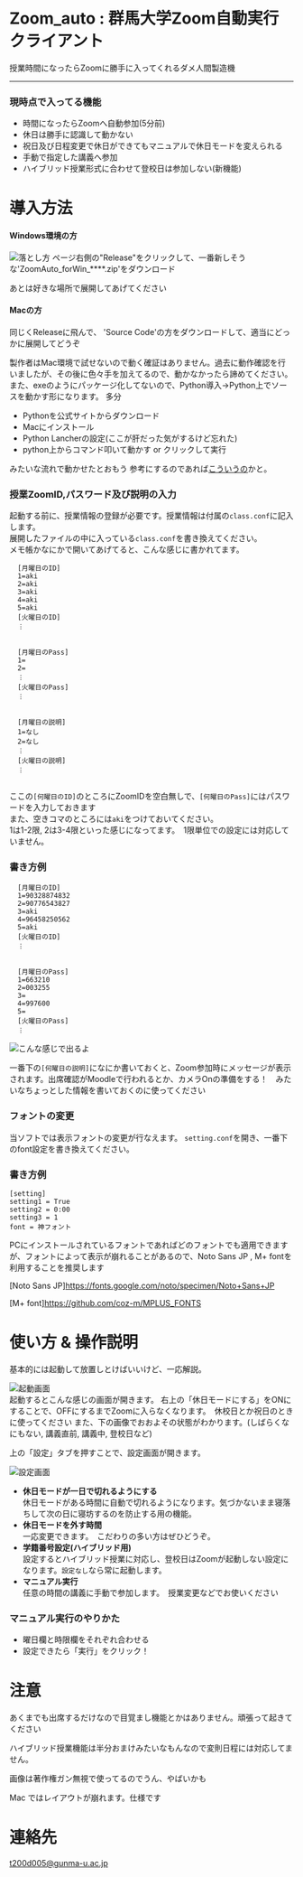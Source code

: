 # Zoom_auto : 群馬大学Zoom自動実行クライアント
授業時間になったらZoomに勝手に入ってくれるダメ人間製造機

___

### 現時点で入ってる機能
* 時間になったらZoomへ自動参加(5分前)
* 休日は勝手に認識して動かない
* 祝日及び日程変更で休日ができてもマニュアルで休日モードを変えられる
* 手動で指定した講義へ参加
* ハイブリッド授業形式に合わせて登校日は参加しない(新機能)


# 導入方法
#### Windows環境の方
![落とし方](https://github.com/ishida-shunya/Zoom_Auto/blob/images/image5.png)
ページ右側の"Release"をクリックして、一番新しそうな'ZoomAuto_forWin_****.zip'をダウンロード

あとは好きな場所で展開してあげてください


#### Macの方
同じくReleaseに飛んで、 'Source Code'の方をダウンロードして、適当にどっかに展開してどうぞ

製作者はMac環境で試せないので動く確証はありません。過去に動作確認を行いましたが、その後に色々手を加えてるので、動かなかったら諦めてください。
また、exeのようにパッケージ化してないので、Python導入→Python上でソースを動かす形になります。
多分
* Pythonを公式サイトからダウンロード
* Macにインストール
* Python Lancherの設定(ここが肝だった気がするけど忘れた)
* python上からコマンド叩いて動かす or クリックして実行

みたいな流れで動かせたとおもう
参考にするのであれば[こういうの](https://daeudaeu.com/python-gui-install/#Python_Launcher_Python)かと。

### 授業ZoomID,パスワード及び説明の入力
起動する前に、授業情報の登録が必要です。授業情報は付属の`class.conf`に記入します。<br>
展開したファイルの中に入っている`class.conf`を書き換えてください。<br>
メモ帳かなにかで開いてあげてると、こんな感じに書かれてます。

```
  [月曜日のID]
  1=aki
  2=aki
  3=aki
  4=aki
  5=aki
  [火曜日のID]
  ︙
  
  
  [月曜日のPass]
  1=
  2=
  ︙
  [火曜日のPass]
  ︙
  
  
  [月曜日の説明]
  1=なし
  2=なし
  ︙
  [火曜日の説明]
  ︙
  
```

ここの`[何曜日のID]`のところにZoomIDを空白無しで、`[何曜日のPass]`にはパスワードを入力しておきます<br>
また、空きコマのところには`aki`をつけておいてください。<br>
1は1-2限, 2は3-4限といった感じになってます。　1限単位での設定には対応していません。 <br>
### 書き方例

```
  [月曜日のID]
  1=90328874832
  2=90776543827
  3=aki
  4=96458250562
  5=aki
  [火曜日のID]
  ︙
  
  
  [月曜日のPass]
  1=663210
  2=003255
  3=
  4=997600
  5=
  [火曜日のPass]
  ︙
```

![こんな感じで出るよ](https://github.com/ishida-shunya/Zoom_Auto/blob/images/image2.png)

一番下の`[何曜日の説明]`になにか書いておくと、Zoom参加時にメッセージが表示されます。出席確認がMoodleで行われるとか、カメラOnの準備をする！　みたいなちょっとした情報を書いておくのに使ってください



### フォントの変更
当ソフトでは表示フォントの変更が行なえます。 `setting.conf`を開き、一番下のfont設定を書き換えてください。
### 書き方例

```
[setting]
setting1 = True
setting2 = 0:00
setting3 = 1
font = 神フォント
```

PCにインストールされているフォントであればどのフォントでも適用できますが、フォントによって表示が崩れることがあるので、Noto Sans JP , M+ fontを利用することを推奨します

[Noto Sans JP]https://fonts.google.com/noto/specimen/Noto+Sans+JP

[M+ font]https://github.com/coz-m/MPLUS_FONTS


# 使い方 & 操作説明
基本的には起動して放置しとけばいいけど、一応解説。

![起動画面](https://github.com/ishida-shunya/Zoom_Auto/blob/images/image3.png)<br>
起動するとこんな感じの画面が開きます。
右上の「休日モードにする」をONにすることで、OFFにするまでZoomに入らなくなります。　休校日とか祝日のときに使ってください
また、下の画像でおおよその状態がわかります。(しばらくなにもない, 講義直前, 講義中, 登校日など)

上の「設定」タブを押すことで、設定画面が開きます。

![設定画面](https://github.com/ishida-shunya/Zoom_Auto/blob/images/image4.png)<br>
* **休日モードが一日で切れるようにする**
　<br>休日モードがある時間に自動で切れるようになります。気づかないまま寝落ちして次の日に寝坊するのを防止する用の機能。
* **休日モードを外す時間**
  <br>一応変更できます。　こだわりの多い方はぜひどうぞ。
* **学籍番号設定(ハイブリッド用)**
  <br>設定するとハイブリッド授業に対応し、登校日はZoomが起動しない設定になります。`設定なし`なら常に起動します。
* **マニュアル実行**
  <br>任意の時間の講義に手動で参加します。　授業変更などでお使いください
  
### マニュアル実行のやりかた
* 曜日欄と時限欄をそれぞれ合わせる
* 設定できたら「実行」をクリック！

# 注意
あくまでも出席するだけなので目覚まし機能とかはありません。頑張って起きてください

ハイブリッド授業機能は半分おまけみたいなもんなので変則日程には対応してません。

画像は著作権ガン無視で使ってるのでうん、やばいかも

Mac ではレイアウトが崩れます。仕様です

# 連絡先
t200d005@gunma-u.ac.jp
